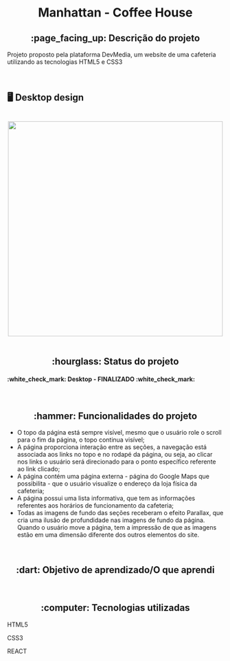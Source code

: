 <h1 align = "center">Manhattan - Coffee House</h1>
<h2 align = "center">:page_facing_up: Descrição do projeto</h2>
<p>Projeto proposto pela plataforma DevMedia, um website de uma cafeteria utilizando as tecnologias HTML5 e CSS3</p>
<br>

## :desktop_computer: Desktop design
<br>
<div align="center">
<img src="https://github.com/gleicekelly13/Cafeteria-Manhattan/assets/80974593/3d0c1912-3ec0-4423-b97a-82adad923984" width="500"/>
</div>
<br>

<h2 align="center">:hourglass: Status do projeto </h2>
<h4>:white_check_mark: Desktop - FINALIZADO :white_check_mark: </h4>
<br>

<h2 align="center">:hammer: Funcionalidades do projeto </h2>
<ul>
  <li>O topo da página está sempre visível, mesmo que o usuário role o scroll para o fim da página, o topo continua visível;
</li>
  <li>A página proporciona interação entre as seções, a navegação está associada aos links no topo e no rodapé da página, 
    ou seja, ao clicar nos links o usuário será direcionado para o ponto específico referente ao link clicado;</li>
  <li>A página contém uma página externa - página do Google Maps que possibilita - que o usuário visualize o endereço da loja física da cafeteria;</li>
  <li>A página possui uma lista informativa, que tem as informações referentes aos horários de funcionamento da cafeteria;</li>
  <li>Todas as imagens de fundo das seções receberam o efeito Parallax, que cria uma ilusão de profundidade nas imagens de fundo da página. 
    Quando o usuário move a página, tem a impressão de que as imagens estão em uma dimensão diferente dos outros elementos do site.</li>
</ul>
<br>

<h2 align="center"> :dart: Objetivo de aprendizado/O que aprendi </h2>

<br>

<h2 align="center"> :computer: Tecnologias utilizadas </h2>
<p>HTML5</p>
<p>CSS3</p>
<p>REACT</p>
<br>
